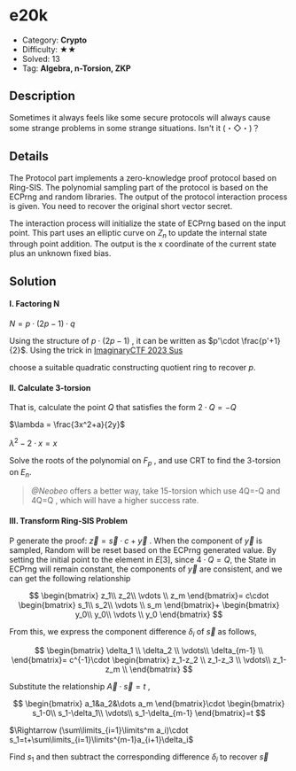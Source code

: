 # e20k

+ Category: **Crypto**
+ Difficulty: ★★
+ Solved: 13
+ Tag: **Algebra, n-Torsion, ZKP**

## Description

Sometimes it always feels like some secure protocols will always cause some strange problems in some strange situations. Isn't it  (・◇・)？

## Details

The Protocol part implements a zero-knowledge proof protocol based on Ring-SIS. The polynomial sampling part of the protocol is based on the ECPrng and random libraries. The output of the protocol interaction process is given. You need to recover  the original short vector secret.

The interaction process will initialize the state of ECPrng based on the input point. This part uses an elliptic curve on $Z_n$ to update the internal state through point addition. The output is the x coordinate of the current state plus an unknown fixed bias.

## Solution

#### I. Factoring N

$N = p\cdot(2p-1)\cdot q$

Using the structure of $p\cdot (2p-1)$ , it can be written as  $p'\cdot \frac{p'+1}{2}$.  Using the trick in [ImaginaryCTF 2023 Sus](https://github.com/maple3142/My-CTF-Challenges#imaginaryctf-2023)

choose a suitable quadratic constructing quotient ring to recover $p$.

#### II. Calculate 3-torsion

That is, calculate the point $Q$ that satisfies the form $2\cdot Q=-Q$

$\lambda = \frac{3x^2+a}{2y}$

$\lambda^2-2\cdot x = x$ 

Solve the roots of the polynomial on $F_p$ , and use CRT to find the 3-torsion on $E_n$.

> *@Neobeo* offers a better way, take 15-torsion which use 4Q=-Q and 4Q=Q , which will have a higher success rate.

#### III. Transform Ring-SIS Problem

P generate the proof:  $\vec{z}=\vec{s}\cdot c+\vec{y}$ . When the component of $\vec{y}$ is sampled, Random will be reset based on the ECPrng generated value. By setting the initial point to the element in $E[3]$, since $4\cdot Q=Q$, the State in ECPrng will remain constant,  the components of $\vec{y}$ are consistent, and we can get the following relationship

$$
\begin{bmatrix}
z_1\\
z_2\\
\vdots \\
z_m
\end{bmatrix}=
c\cdot 
\begin{bmatrix}
s_1\\
s_2\\
\vdots \\
s_m
\end{bmatrix}+
\begin{bmatrix}
y_0\\
y_0\\
\vdots \\
y_0
\end{bmatrix}
$$

From this, we express the component difference $\delta_i$ of $\vec{s}$ as follows,

$$
\begin{bmatrix}
   \delta_1 \\
   \delta_2 \\
    \vdots\\
   \delta_{m-1} \\
\end{bmatrix}=
c^{-1}\cdot \begin{bmatrix}
    z_1-z_2 \\
    z_1-z_3 \\
    \vdots\\
    z_1-z_m \\
\end{bmatrix}
$$

Substitute the relationship $\vec{A}\cdot\vec{s}=t$ ,

$$
\begin{bmatrix}
a_1&a_2&\dots a_m
\end{bmatrix}\cdot
\begin{bmatrix}
s_1-0\\
s_1-\delta_1\\
\vdots\\
s_1-\delta_{m-1}
\end{bmatrix}=t
$$

$\Rightarrow (\sum\limits_{i=1}\limits^m a_i)\cdot s_1=t+\sum\limits_{i=1}\limits^{m-1}a_{i+1}\delta_i$

Find $s_1$ and then subtract the corresponding difference $\delta_i$ to recover $\vec{s}$

